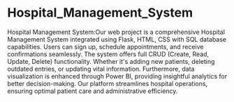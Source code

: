 # Hospital_Management_System

Hospital Management System:Our web project is a comprehensive Hospital Management System integrated using Flask, HTML, CSS with SQL database capabilities. Users can sign up, schedule appointments, and receive confirmations seamlessly. The system offers full CRUD (Create, Read, Update, Delete) functionality. Whether it's adding new patients, deleting outdated entries, or updating vital information. Furthermore, data visualization is enhanced through Power BI, providing insightful analytics for better decision-making. Our platform streamlines hospital operations, ensuring optimal patient care and administrative efficiency.
